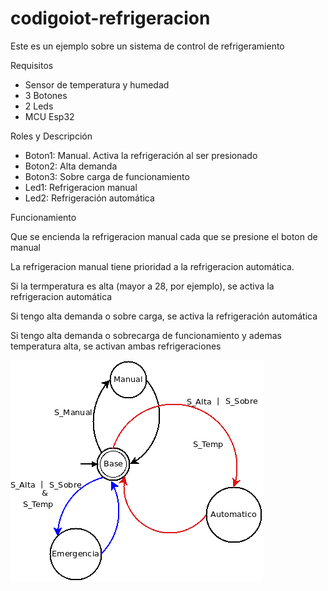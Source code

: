 # codigoiot-refrigeracion

Este es un ejemplo sobre un sistema de control de refrigeramiento

Requisitos

- Sensor de temperatura y humedad 
- 3 Botones
- 2 Leds
- MCU Esp32 

Roles y Descripción

- Boton1: Manual. Activa la refrigeración al ser presionado 
- Boton2: Alta demanda 
- Boton3: Sobre carga de funcionamiento  
- Led1: Refrigeracion manual 
- Led2: Refrigeración automática  

Funcionamiento

Que se encienda la refrigeracion manual cada que se presione el boton de manual  

La refrigeracion manual tiene prioridad a la refrigeracion automática.  

Si la termperatura es alta (mayor a 28, por ejemplo), se activa la refrigeracion automática  

Si tengo alta demanda o sobre carga, se activa la refrigeración automática  

Si tengo alta demanda o sobrecarga de funcionamiento y ademas temperatura alta, se activan ambas refrigeraciones

![Maquina abstracta](https://github.com/eolandro/codigoiot-refrigeracion/blob/main/diagram/Diagrama.png)
